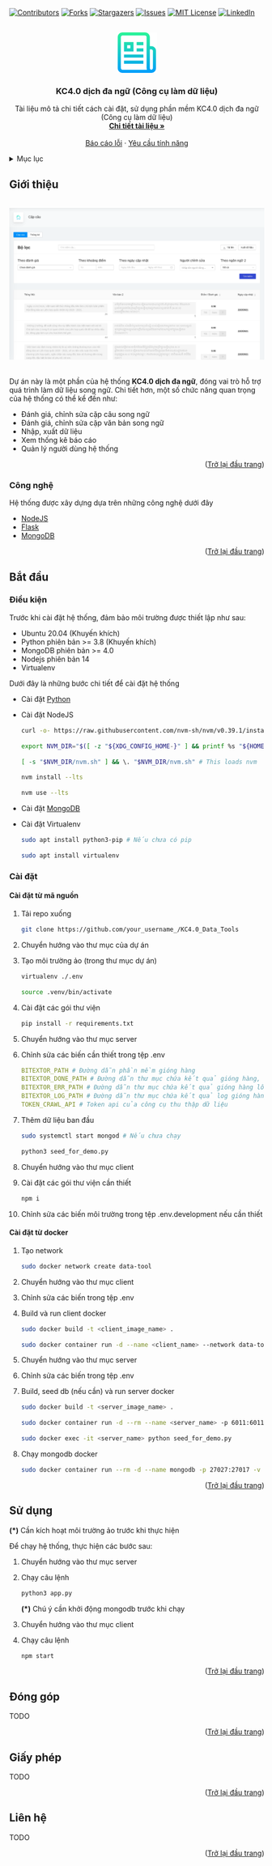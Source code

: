 <div id="top"></div>
<!--
*** Thanks for checking out the Best-README-Template. If you have a suggestion
*** that would make this better, please fork the repo and create a pull request
*** or simply open an issue with the tag "enhancement".
*** Don't forget to give the project a star!
*** Thanks again! Now go create something AMAZING! :D
-->



<!-- PROJECT SHIELDS -->
<!--
*** I'm using markdown "reference style" links for readability.
*** Reference links are enclosed in brackets [ ] instead of parentheses ( ).
*** See the bottom of this document for the declaration of the reference variables
*** for contributors-url, forks-url, etc. This is an optional, concise syntax you may use.
*** https://www.markdownguide.org/basic-syntax/#reference-style-links
-->
[![Contributors][contributors-shield]][contributors-url]
[![Forks][forks-shield]][forks-url]
[![Stargazers][stars-shield]][stars-url]
[![Issues][issues-shield]][issues-url]
[![MIT License][license-shield]][license-url]
[![LinkedIn][linkedin-shield]][linkedin-url]



<!-- PROJECT LOGO -->
<br />
<div align="center">
    <a href="https://github.com/KCDichDaNgu/KC4.0_Data_Tools">
        <img src="images/logo.png" alt="Logo" width="80" height="80">
    </a>

  <h3 align="center">KC4.0 dịch đa ngữ (Công cụ làm dữ liệu)</h3>

  <p align="center">
    Tài liệu mô tả chi tiết cách cài đặt, sử dụng phần mềm KC4.0 dịch đa ngữ (Công cụ làm dữ liệu)
    <br />
    <a href="https://github.com/KCDichDaNgu/KC4.0_Data_Tools"><strong>Chi tiết tài liệu »</strong></a>
    <br />
    <br />
    <!-- <a href="https://github.com/KCDichDaNgu/KC4.0_Data_Tools">View Demo</a>
    · -->
    <a href="https://github.com/KCDichDaNgu/KC4.0_Data_Tools/issues">Báo cáo lỗi</a>
    ·
    <a href="https://github.com/KCDichDaNgu/KC4.0_Data_Tools/issues">Yêu cầu tính năng</a>
  </p>
</div>



<!-- TABLE OF CONTENTS -->
<details>
    <summary>Mục lục</summary>
    <ol>
        <li>
            <a href="#giới-thiệu">Giới thiệu</a>
            <ul>
                <li><a href="#công-nghệ">Công nghệ</a></li>
            </ul>
        </li>
        <li>
            <a href="#bắt-đầu">Bắt đầu</a>
            <ul>
                <li><a href="#điều-kiện">Điều kiện</a></li>
                <li><a href="#cài-đặt">Cài đặt</a></li>
            </ul>
        </li>
        <li><a href="#sử-dụng">Sử dụng</a></li>
        <!-- <li><a href="#roadmap">Roadmap</a></li> -->
        <li><a href="#đóng-góp">Đóng góp</a></li>
        <li><a href="#giấy-phép">Giấy phép</a></li>
        <li><a href="#liên-hệ">Liên hệ</a></li>
        <!-- <li><a href="#acknowledgments">Acknowledgments</a></li> -->
    </ol>
</details>



<!-- ABOUT THE PROJECT -->
## Giới thiệu

<br/>

<img src="images/home_screenshot.png" alt="home_screenshot">

<br/>
<br/>

Dự án này là một phần của hệ thống <strong>KC4.0 dịch đa ngữ</strong>, đóng vai trò hỗ trợ quá trình làm dữ liệu song ngữ. Chi tiết hơn, một số chức năng quan trọng của hệ thống có 
thể kể đến như:
*   Đánh giá, chỉnh sửa cặp câu song ngữ 
*   Đánh giá, chỉnh sửa cặp văn bản song ngữ
*   Nhập, xuất dữ liệu
*   Xem thống kê báo cáo
*   Quản lý người dùng hệ thống

<p align="right">(<a href="#top">Trở lại đầu trang</a>)</p>



### Công nghệ

Hệ thống được xây dựng dựa trên những công nghệ dưới đây

*   [NodeJS](https://nodejs.org/)
*   [Flask](https://flask.palletsprojects.com/)
*   [MongoDB](https://www.mongodb.com/)

<p align="right">(<a href="#top">Trở lại đầu trang</a>)</p>



<!-- GETTING STARTED -->
## Bắt đầu

### Điều kiện

Trước khi cài đặt hệ thống, đảm bảo môi trường được thiết lập như sau:
*   Ubuntu 20.04 (Khuyến khích)
*   Python phiên bản >= 3.8 (Khuyến khích)
*   MongoDB phiên bản >= 4.0
*   Nodejs phiên bản 14
*   Virtualenv

Dưới đây là những bước chi tiết để cài đặt hệ thống
*   Cài đặt [Python](https://docs.python-guide.org/starting/install3/linux/) 
*   Cài đặt NodeJS
    ```sh
    curl -o- https://raw.githubusercontent.com/nvm-sh/nvm/v0.39.1/install.sh | bash
    ```
    ```sh
    export NVM_DIR="$([ -z "${XDG_CONFIG_HOME-}" ] && printf %s "${HOME}/.nvm" || printf %s "${XDG_CONFIG_HOME}/nvm")"
    ```
    ```sh
    [ -s "$NVM_DIR/nvm.sh" ] && \. "$NVM_DIR/nvm.sh" # This loads nvm
    ```
    ```sh
    nvm install --lts
    ```
    ```sh
    nvm use --lts
    ```
* Cài đặt [MongoDB](https://docs.mongodb.com/manual/tutorial/install-mongodb-on-ubuntu/)
* Cài đặt Virtualenv

    ```sh
    sudo apt install python3-pip # Nếu chưa có pip
    ```
    ```sh
    sudo apt install virtualenv
    ```

### Cài đặt
#### Cài đặt từ mã nguồn

1.  Tải repo xuống
    ```sh
    git clone https://github.com/your_username_/KC4.0_Data_Tools
    ```
2.  Chuyển hướng vào thư mục của dự án
3.  Tạo môi trường ảo (trong thư mục dự án) 
    ```sh
    virtualenv ./.env
    ```
    ```sh
    source .venv/bin/activate
    ```
4.  Cài đặt các gói thư viện
    ```sh
    pip install -r requirements.txt
    ```
5.  Chuyển hướng vào thư mục server
6.  Chỉnh sửa các biến cần thiết trong tệp .env
    ```yaml
    BITEXTOR_PATH # Đường dẫn phần mềm gióng hàng
    BITEXTOR_DONE_PATH # Đường dẫn thư mục chứa kết quả gióng hàng, tạo thư mục nếu chưa có
    BITEXTOR_ERR_PATH # Đường dẫn thư mục chứa kết quả gióng hàng lỗi, tạo thư mục nếu chưa có
    BITEXTOR_LOG_PATH # Đường dẫn thư mục chứa kết quả log gióng hàng, tạo thư mục nếu chưa có
    TOKEN_CRAWL_API # Token api của công cụ thu thập dữ liệu
    ```
7.  Thêm dữ liệu ban đầu
    ```sh
    sudo systemctl start mongod # Nếu chưa chạy
    ```
    ```sh
    python3 seed_for_demo.py
    ```
8.  Chuyển hướng vào thư mục client
9.  Cài đặt các gói thư viện cần thiết

    ```sh
    npm i
    ```
10. Chỉnh sửa các biến môi trường trong tệp .env.development nếu cần thiết

#### Cài đặt từ docker

1. Tạo network 
    ```sh
    sudo docker network create data-tool
    ```
2. Chuyển hướng vào thư mục client
3. Chỉnh sửa các biến trong tệp .env
3. Build và run client docker

    ```sh
    sudo docker build -t <client_image_name> .
    ```
    ```sh
    sudo docker container run -d --name <client_name> --network data-tool <client_image_name>
    ```
4. Chuyển hướng vào thư mục server
5. Chỉnh sửa các biến trong tệp .env
6. Build, seed db (nếu cần) và run server docker

    ```sh
    sudo docker build -t <server_image_name> .
    ```
    ```sh
    sudo docker container run -d --rm --name <server_name> -p 6011:6011 --network data-tool <server_image_name>
    ```
    ```sh
    sudo docker exec -it <server_name> python seed_for_demo.py
    ```
7. Chạy mongodb docker
    ```sh
    sudo docker container run --rm -d --name mongodb -p 27027:27017 -v /my/own/datadir:/data/db --network data-tool mongo:latest
    ```



<p align="right">(<a href="#top">Trở lại đầu trang</a>)</p>


<!-- USAGE EXAMPLES -->
## Sử dụng

<strong>(*)</strong> Cần kích hoạt môi trường ảo trước khi thực hiện

Để chạy hệ thống, thực hiện các bước sau:
1.  Chuyển hướng vào thư mục server
2.  Chạy câu lệnh 

    ```sh
    python3 app.py
    ```
    <strong>(*)</strong> Chú ý cần khởi động mongodb trước khi chạy
3.  Chuyển hướng vào thư mục client
4.  Chạy câu lệnh

    ```sh
    npm start
    ```

<p align="right">(<a href="#top">Trở lại đầu trang</a>)</p>


<!-- CONTRIBUTING -->
## Đóng góp

TODO

<p align="right">(<a href="#top">Trở lại đầu trang</a>)</p>



<!-- LICENSE -->
## Giấy phép

TODO

<!-- Distributed under the MIT License. See `LICENSE.txt` for more information. -->

<p align="right">(<a href="#top">Trở lại đầu trang</a>)</p>



<!-- CONTACT -->
## Liên hệ

TODO

<!-- Your Name - [@your_twitter](https://twitter.com/your_username) - email@example.com
Project Link: [https://github.com/your_username/repo_name](https://github.com/your_username/repo_name) -->

<p align="right">(<a href="#top">Trở lại đầu trang</a>)</p>



<!-- MARKDOWN LINKS & IMAGES -->
<!-- https://www.markdownguide.org/basic-syntax/#reference-style-links -->
[contributors-shield]: https://img.shields.io/github/contributors/othneildrew/Best-README-Template.svg?style=for-the-badge
[contributors-url]: https://github.com/KCDichDaNgu/KC4.0_Data_Tools/graphs/contributors
[forks-shield]: https://img.shields.io/github/forks/othneildrew/Best-README-Template.svg?style=for-the-badge
[forks-url]: https://github.com/KCDichDaNgu/KC4.0_Data_Tools/network/members
[stars-shield]: https://img.shields.io/github/stars/othneildrew/Best-README-Template.svg?style=for-the-badge
[stars-url]: https://github.com/KCDichDaNgu/KC4.0_Data_Tools/stargazers
[issues-shield]: https://img.shields.io/github/issues/othneildrew/Best-README-Template.svg?style=for-the-badge
[issues-url]: https://github.com/KCDichDaNgu/KC4.0_Data_Tools/issues
[license-shield]: https://img.shields.io/github/license/othneildrew/Best-README-Template.svg?style=for-the-badge
[license-url]: https://github.com/KCDichDaNgu/KC4.0_Data_Tools/blob/master/LICENSE.txt
[linkedin-shield]: https://img.shields.io/badge/-LinkedIn-black.svg?style=for-the-badge&logo=linkedin&colorB=555
[linkedin-url]: https://linkedin.com/in/othneildrew
[product-screenshot]: images/screenshot.png